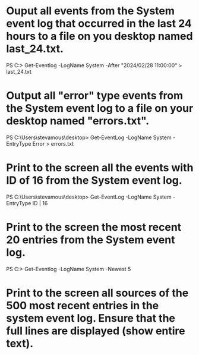 # Ouput all events from the System event log that occurred in the last 24 hours to a file on you desktop named last_24.txt.

PS C:\> Get-Eventlog -LogName System -After "2024/02/28 11:00:00" > last_24.txt

# Output all "error" type events from the System event log to a file on your desktop named "errors.txt".

PS C:\Users\stevamous\desktop> Get-EventLog -LogName System -EntryType Error > errors.txt

# Print to the screen all the events with ID of 16 from the System event log.

PS C:\Users\stevamous\desktop> Get-EventLog -LogName System -EntryType ID | 16 

# Print to the screen the most recent 20 entries from the System event log.

PS C:\> Get-Eventlog -LogName System -Newest 5

#  Print to the screen all sources of the 500 most recent entries in the system event log.  Ensure that the full lines are displayed (show entire text).
